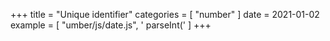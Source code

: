 +++
title = "Unique identifier"
categories = [ "number" ]
date = 2021-01-02
example = [
   "umber/js/date.js", ' parseInt('
]
+++

